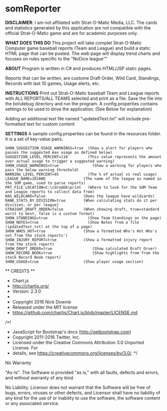 # somReporter

**DISCLAIMER**: I am not affiliated with Strat-O-Matic Media, LLC. The cards and statistics generated by this application are not compatible with the official Strat-O-Matic game and are for academic purposes only.

**WHAT DOES THIS DO**
This project will take complet Strat-O-Matic Computer game baseball reports (Team and League) and build a static HTML page that can be posted.   The web page will display trend charts and focuses on rules specific to the "NoDice league""

**ABOUT**
Program is written in C# and produces HTML/JSP static pages.

Reports that can be written, are custome Draft Order, Wild Card, Standings, Records with last 10 games, Usage alerts, etc.


**INSTRUCTIONS**
Print out Strat-O-Matic baseball Team and League reports with ALL REPORTS/ALL TEAMS selected and print as a file.
Save the file into the bin\debug directory and run the program.
A config.properties contains settings to be used to drive the application.  (See Below for explanation)

Adding an additional text file named "updatedText.txt" will include pre-formatted text for custom content


**SETTINGS**
A sample config.properties can be found in the resources folder.  It is a set of key-value pairs.

```
SHOW_SUGGESTION_USAGE_WARNINGS=true  (Show a alert for players who passes the suggested max usage as defined below)
SUGGESTION_LEVEL_PERCENT=110         (This value represents the amount over actual usage to trigger a suggested warning)
SHOW_USAGE_WARNINGS=true			   (Show a warning for players who pass the below warning threshold)
WARNING_LEVEL_PERCENT=95             (The % of actual vs real usage)
LEAGUE_NAME=2016ND				   (The name of the league as named in the SOM game, used to parse reports)
PRT_FILE_LOCATION=C:\cdrombb\print   (Where to look for the SOM Team and League reports to collect data from)
HAS_WILDCARD=false				   (Does the league have wildcards)
RANK_STATS_BY_DIVISION=true		   (When calculating stats do it per division, or per league)
STRAIGHT_DRAFT_ORDER=false		   (When showing draft, true=standard worst to best, false is a custom format)
SHOW_STANDINGS=true                  (Show Team Standings on the page)
SHOW_NOTES=true                      (Show Notes from a file (ipdatedText.txt) at the top of a page)
SHOW_WHOS_HOT=true				   (Show a formatted Who's Hot Who's not from the stock reports')
SHOW_INJURY_REPORT=true			   (Show a formatted injury report from the stock report)
SHOW_DRAFT_ORDER=true				   (Show calculated Draft Orver)
SHOW_RECORD_BOOK=true				   (Show highlights from from the stock Record Book report)
SHOW_USAGE=true					   (Show player usage section)
```



** CREDITS **

 * Chart.js
 * http://chartjs.org/
 * Version: 2.3.0
 *
 * Copyright 2016 Nick Downie
 * Released under the MIT license
 * https://github.com/chartjs/Chart.js/blob/master/LICENSE.md


 /*!
 * JavaScript for Bootstrap's docs (http://getbootstrap.com)
 * Copyright 2011-2016 Twitter, Inc.
 * Licensed under the Creative Commons Attribution 3.0 Unported License. For
 * details, see https://creativecommons.org/licenses/by/3.0/.
 */


No Warranty

"As-Is". The Software is provided "as is," with all faults, defects and errors, and without warranty of any kind.

No Liability. Licensor does not warrant that the Software will be free of bugs, errors, viruses or other defects, and Licensor shall have no liability of any kind for the use of or inability to use the software, the software content or any associated service.

